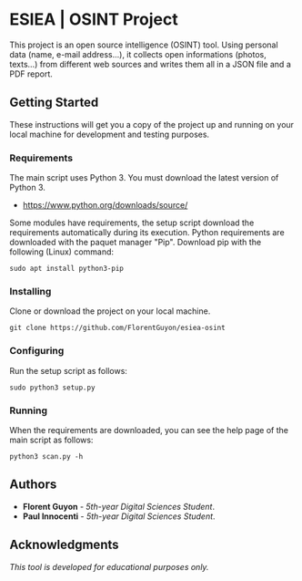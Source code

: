 # ESIEA | OSINT Project

This project is an open source intelligence (OSINT) tool. Using personal data (name, e-mail address...), it collects open informations (photos, texts...) from different web sources and writes them all in a JSON file and a PDF report.

## Getting Started

These instructions will get you a copy of the project up and running on your local machine for development and testing purposes.

### Requirements

The main script uses Python 3. You must download the latest version of Python 3. 

* https://www.python.org/downloads/source/

Some modules have requirements, the setup script download the requirements automatically during its execution. Python requirements are downloaded with the paquet manager "Pip".
Download pip with the following (Linux) command:
```
sudo apt install python3-pip
```

### Installing

Clone or download the project on your local machine.
```
git clone https://github.com/FlorentGuyon/esiea-osint
```

### Configuring

Run the setup script as follows:
```
sudo python3 setup.py
```

### Running

When the requirements are downloaded, you can see the help page of the main script as follows:
```
python3 scan.py -h
```

## Authors

* **Florent Guyon** - *5th-year Digital Sciences Student*.
* **Paul Innocenti** - *5th-year Digital Sciences Student*.

## Acknowledgments

*This tool is developed for educational purposes only.*